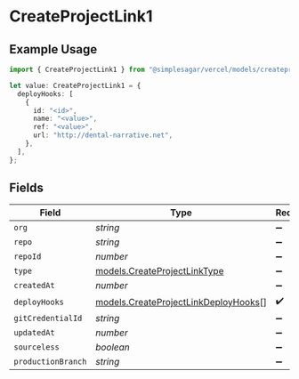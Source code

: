 # CreateProjectLink1

## Example Usage

```typescript
import { CreateProjectLink1 } from "@simplesagar/vercel/models/createprojectop.js";

let value: CreateProjectLink1 = {
  deployHooks: [
    {
      id: "<id>",
      name: "<value>",
      ref: "<value>",
      url: "http://dental-narrative.net",
    },
  ],
};
```

## Fields

| Field                                                                              | Type                                                                               | Required                                                                           | Description                                                                        |
| ---------------------------------------------------------------------------------- | ---------------------------------------------------------------------------------- | ---------------------------------------------------------------------------------- | ---------------------------------------------------------------------------------- |
| `org`                                                                              | *string*                                                                           | :heavy_minus_sign:                                                                 | N/A                                                                                |
| `repo`                                                                             | *string*                                                                           | :heavy_minus_sign:                                                                 | N/A                                                                                |
| `repoId`                                                                           | *number*                                                                           | :heavy_minus_sign:                                                                 | N/A                                                                                |
| `type`                                                                             | [models.CreateProjectLinkType](../models/createprojectlinktype.md)                 | :heavy_minus_sign:                                                                 | N/A                                                                                |
| `createdAt`                                                                        | *number*                                                                           | :heavy_minus_sign:                                                                 | N/A                                                                                |
| `deployHooks`                                                                      | [models.CreateProjectLinkDeployHooks](../models/createprojectlinkdeployhooks.md)[] | :heavy_check_mark:                                                                 | N/A                                                                                |
| `gitCredentialId`                                                                  | *string*                                                                           | :heavy_minus_sign:                                                                 | N/A                                                                                |
| `updatedAt`                                                                        | *number*                                                                           | :heavy_minus_sign:                                                                 | N/A                                                                                |
| `sourceless`                                                                       | *boolean*                                                                          | :heavy_minus_sign:                                                                 | N/A                                                                                |
| `productionBranch`                                                                 | *string*                                                                           | :heavy_minus_sign:                                                                 | N/A                                                                                |